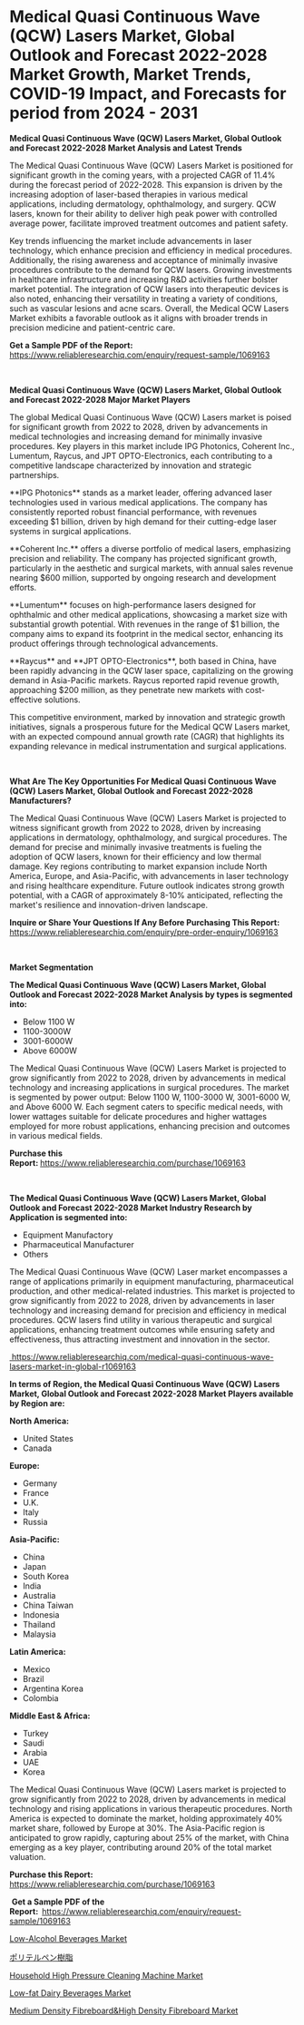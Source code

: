 <p><h1>Medical Quasi Continuous Wave (QCW) Lasers Market, Global Outlook and Forecast 2022-2028 Market Growth, Market Trends, COVID-19 Impact, and Forecasts for period from 2024 - 2031</h1></p><p><strong>Medical Quasi Continuous Wave (QCW) Lasers Market, Global Outlook and Forecast 2022-2028 Market Analysis and Latest Trends</strong></p>
<p><p>The Medical Quasi Continuous Wave (QCW) Lasers Market is positioned for significant growth in the coming years, with a projected CAGR of 11.4% during the forecast period of 2022-2028. This expansion is driven by the increasing adoption of laser-based therapies in various medical applications, including dermatology, ophthalmology, and surgery. QCW lasers, known for their ability to deliver high peak power with controlled average power, facilitate improved treatment outcomes and patient safety.</p><p>Key trends influencing the market include advancements in laser technology, which enhance precision and efficiency in medical procedures. Additionally, the rising awareness and acceptance of minimally invasive procedures contribute to the demand for QCW lasers. Growing investments in healthcare infrastructure and increasing R&D activities further bolster market potential. The integration of QCW lasers into therapeutic devices is also noted, enhancing their versatility in treating a variety of conditions, such as vascular lesions and acne scars. Overall, the Medical QCW Lasers Market exhibits a favorable outlook as it aligns with broader trends in precision medicine and patient-centric care.</p></p>
<p><strong>Get a Sample PDF of the Report:&nbsp;</strong> <a href="https://www.reliableresearchiq.com/enquiry/request-sample/1069163">https://www.reliableresearchiq.com/enquiry/request-sample/1069163</a></p>
<p>&nbsp;</p>
<p><strong>Medical Quasi Continuous Wave (QCW) Lasers Market, Global Outlook and Forecast 2022-2028 Major Market Players</strong></p>
<p><p>The global Medical Quasi Continuous Wave (QCW) Lasers market is poised for significant growth from 2022 to 2028, driven by advancements in medical technologies and increasing demand for minimally invasive procedures. Key players in this market include IPG Photonics, Coherent Inc., Lumentum, Raycus, and JPT OPTO-Electronics, each contributing to a competitive landscape characterized by innovation and strategic partnerships.</p><p>**IPG Photonics** stands as a market leader, offering advanced laser technologies used in various medical applications. The company has consistently reported robust financial performance, with revenues exceeding $1 billion, driven by high demand for their cutting-edge laser systems in surgical applications.</p><p>**Coherent Inc.** offers a diverse portfolio of medical lasers, emphasizing precision and reliability. The company has projected significant growth, particularly in the aesthetic and surgical markets, with annual sales revenue nearing $600 million, supported by ongoing research and development efforts.</p><p>**Lumentum** focuses on high-performance lasers designed for ophthalmic and other medical applications, showcasing a market size with substantial growth potential. With revenues in the range of $1 billion, the company aims to expand its footprint in the medical sector, enhancing its product offerings through technological advancements.</p><p>**Raycus** and **JPT OPTO-Electronics**, both based in China, have been rapidly advancing in the QCW laser space, capitalizing on the growing demand in Asia-Pacific markets. Raycus reported rapid revenue growth, approaching $200 million, as they penetrate new markets with cost-effective solutions.</p><p>This competitive environment, marked by innovation and strategic growth initiatives, signals a prosperous future for the Medical QCW Lasers market, with an expected compound annual growth rate (CAGR) that highlights its expanding relevance in medical instrumentation and surgical applications.</p></p>
<p>&nbsp;</p>
<p><strong>What Are The Key Opportunities For Medical Quasi Continuous Wave (QCW) Lasers Market, Global Outlook and Forecast 2022-2028 Manufacturers?</strong></p>
<p><p>The Medical Quasi Continuous Wave (QCW) Lasers Market is projected to witness significant growth from 2022 to 2028, driven by increasing applications in dermatology, ophthalmology, and surgical procedures. The demand for precise and minimally invasive treatments is fueling the adoption of QCW lasers, known for their efficiency and low thermal damage. Key regions contributing to market expansion include North America, Europe, and Asia-Pacific, with advancements in laser technology and rising healthcare expenditure. Future outlook indicates strong growth potential, with a CAGR of approximately 8-10% anticipated, reflecting the market's resilience and innovation-driven landscape.</p></p>
<p><strong>Inquire or Share Your Questions If Any Before Purchasing This Report:</strong> <a href="https://www.reliableresearchiq.com/enquiry/pre-order-enquiry/1069163">https://www.reliableresearchiq.com/enquiry/pre-order-enquiry/1069163</a></p>
<p>&nbsp;</p>
<p><strong>Market Segmentation</strong></p>
<p><strong>The Medical Quasi Continuous Wave (QCW) Lasers Market, Global Outlook and Forecast 2022-2028 Market Analysis by types is segmented into:</strong></p>
<p><ul><li>Below 1100 W</li><li>1100-3000W</li><li>3001-6000W</li><li>Above 6000W</li></ul></p>
<p><p>The Medical Quasi Continuous Wave (QCW) Lasers Market is projected to grow significantly from 2022 to 2028, driven by advancements in medical technology and increasing applications in surgical procedures. The market is segmented by power output: Below 1100 W, 1100-3000 W, 3001-6000 W, and Above 6000 W. Each segment caters to specific medical needs, with lower wattages suitable for delicate procedures and higher wattages employed for more robust applications, enhancing precision and outcomes in various medical fields.</p></p>
<p><strong>Purchase this Report:&nbsp;</strong><a href="https://www.reliableresearchiq.com/purchase/1069163">https://www.reliableresearchiq.com/purchase/1069163</a></p>
<p>&nbsp;</p>
<p><strong>The Medical Quasi Continuous Wave (QCW) Lasers Market, Global Outlook and Forecast 2022-2028 Market Industry Research by Application is segmented into:</strong></p>
<p><ul><li>Equipment Manufactory</li><li>Pharmaceutical Manufacturer</li><li>Others</li></ul></p>
<p><p>The Medical Quasi Continuous Wave (QCW) Laser market encompasses a range of applications primarily in equipment manufacturing, pharmaceutical production, and other medical-related industries. This market is projected to grow significantly from 2022 to 2028, driven by advancements in laser technology and increasing demand for precision and efficiency in medical procedures. QCW lasers find utility in various therapeutic and surgical applications, enhancing treatment outcomes while ensuring safety and effectiveness, thus attracting investment and innovation in the sector.</p></p>
<p><a href="https://www.reliableresearchiq.com/medical-quasi-continuous-wave-lasers-market-in-global-r1069163">&nbsp;https://www.reliableresearchiq.com/medical-quasi-continuous-wave-lasers-market-in-global-r1069163</a></p>
<p><strong>In terms of Region, the Medical Quasi Continuous Wave (QCW) Lasers Market, Global Outlook and Forecast 2022-2028 Market Players available by Region are:</strong></p>
<p>
    <p> <strong> North America: </strong>
        <ul>
            <li>United States</li>
            <li>Canada</li>
        </ul>
        </p> 
    <p> <strong> Europe: </strong>
        <ul>
            <li>Germany</li>
            <li>France</li>
            <li>U.K.</li>
            <li>Italy</li>
            <li>Russia</li>
        </ul>
        </p> 
    <p> <strong> Asia-Pacific: </strong>
        <ul>
            <li>China</li>
            <li>Japan</li>
            <li>South Korea</li>
            <li>India</li>
            <li>Australia</li>
            <li>China Taiwan</li>
            <li>Indonesia</li>
            <li>Thailand</li>
            <li>Malaysia</li>
        </ul>
        </p> 
    <p> <strong> Latin America: </strong>
        <ul>
            <li>Mexico</li>
            <li>Brazil</li>
            <li>Argentina Korea</li>
            <li>Colombia</li>
        </ul>
        </p> 
    <p> <strong> Middle East & Africa: </strong>
        <ul>
            <li>Turkey</li>
            <li>Saudi</li>
            <li>Arabia</li>
            <li>UAE</li>
            <li>Korea</li>
        </ul>
    </p>
    </p>
<p><p>The Medical Quasi Continuous Wave (QCW) Lasers market is projected to grow significantly from 2022 to 2028, driven by advancements in medical technology and rising applications in various therapeutic procedures. North America is expected to dominate the market, holding approximately 40% market share, followed by Europe at 30%. The Asia-Pacific region is anticipated to grow rapidly, capturing about 25% of the market, with China emerging as a key player, contributing around 20% of the total market valuation.</p></p>
<p><strong>Purchase this Report: </strong><a href="https://www.reliableresearchiq.com/purchase/1069163">https://www.reliableresearchiq.com/purchase/1069163</a></p>
<p>&nbsp;<strong>Get a Sample PDF of the Report:&nbsp;&nbsp;</strong><a href="https://www.reliableresearchiq.com/enquiry/request-sample/1069163">https://www.reliableresearchiq.com/enquiry/request-sample/1069163</a></p>
<p><strong></strong></p>
<p><p><a href="https://www.linkedin.com/pulse/global-low-alcohol-beverages-market-share-growth-opportunities-jicge?trackingId=N7dEc3t3TPGahHiqevZcHA%3D%3D">Low-Alcohol Beverages Market</a></p><p><a href="https://medium.com/@jessicagtk0/2024%E5%B9%B4%E3%81%8B%E3%82%892031%E5%B9%B4%E3%81%BE%E3%81%A7%E3%81%AE%E6%9C%9F%E9%96%93%E3%81%AE%E3%82%B0%E3%83%AD%E3%83%BC%E3%83%90%E3%83%AB%E3%83%9D%E3%83%AA%E3%83%86%E3%83%AB%E3%83%9A%E3%83%B3%E6%A8%B9%E8%84%82%E5%B8%82%E5%A0%B4%E3%81%AE%E6%A9%9F%E4%BC%9A%E3%81%A8%E4%BA%88%E6%B8%AC-d01f22fae728">ポリテルペン樹脂</a></p><p><a href="https://medium.com/@felipestehr/pioneering-growth-analyzing-global-household-high-pressure-cleaning-machine-market-dynamics-2024-0084ab79294b">Household High Pressure Cleaning Machine Market</a></p><p><a href="https://www.linkedin.com/pulse/low-fat-dairy-beverages-market-research-report-exploring-size-we7fe?trackingId=VSKsEGsARUqBm0oBACWwDA%3D%3D">Low-fat Dairy Beverages Market</a></p><p><a href="https://medium.com/@babymorar/medium-density-fibreboard-high-density-fibreboard-market-size-is-growing-at-cagr-of-7-and-this-0da6f481fd02">Medium Density Fibreboard&High Density Fibreboard Market</a></p></p>